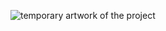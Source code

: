![temporary artwork of the project](https://github.com/user-attachments/assets/6f0eff2e-16cc-4c98-94d9-7fda622023cf)
